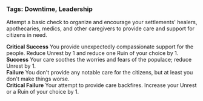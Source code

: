 ### Tags: Downtime, Leadership

Attempt a basic check to organize and encourage your settlements' healers, apothecaries, medics, and other caregivers to provide care and support for citizens in need.  
  
**Critical Success** You provide unexpectedly compassionate support for the people. Reduce Unrest by 1 and reduce one Ruin of your choice by 1.  
**Success** Your care soothes the worries and fears of the populace; reduce Unrest by 1.  
**Failure** You don't provide any notable care for the citizens, but at least you don't make things worse.  
**Critical Failure** Your attempt to provide care backfires. Increase your Unrest or a Ruin of your choice by 1.
